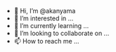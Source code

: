 - 👋 Hi, I’m @akanyama
- 👀 I’m interested in ...
- 🌱 I’m currently learning ...
- 💞️ I’m looking to collaborate on ...
- 📫 How to reach me ...

<!---
akanyama/akanyama is a ✨ special ✨ repository because its `README.md` (this file) appears on your GitHub profile.
You can click the Preview link to take a look at your changes.
--->
